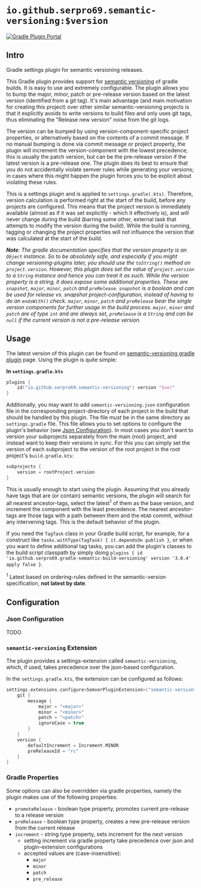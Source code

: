 # `io.github.serpro69.semantic-versioning:$version`

[![Gradle Plugin Portal](https://img.shields.io/gradle-plugin-portal/v/io.github.serpro69.semantic-versioning)](https://plugins.gradle.org/plugin/io.github.serpro69.semantic-versioning)

## Intro

Gradle settings plugin for semantic versioning releases.

This Gradle plugin provides support for [semantic versioning](http://semver.org) of gradle builds. It is easy to use and extremely configurable. The plugin allows you to bump the major, minor, patch or pre-release version based on the latest version (identified from a git tag). It's main advantage (and main motivation for creating this project) over other similar semantic-versioning projects is that it explicitly avoids to write versions to build files and only uses git tags, thus eliminating the "Release new version" noise from the git logs. 

The version can be bumped by using version-component-specific project properties, or alternatively based on the contents of a commit message. If no manual bumping is done via commit message or project property, the plugin will increment the version-component with the lowest precedence; this is usually the patch version, but can be the pre-release version if the latest version is a pre-release one. The plugin does its best to ensure that you do not accidentally violate semver rules while generating your versions; in cases where this might happen the plugin forces you to be explicit about violating these rules.

This is a settings plugin and is applied to `settings.gradle(.kts)`. Therefore, version calculation is performed right at the start of the build, before any projects are configured. This means that the project version is immediately available (almost as if it was set explicitly - which it effectively is), and will never change during the build (barring some other, external task that attempts to modify the version during the build). While the build is running, tagging or changing the project properties will not influence the version that was calculated at the start of the build.

_**Note**: The gradle documentation specifies that the version property is an `Object` instance. So to be absolutely safe, and especially if you might change versioning-plugins later, you should use the `toString()` method on `project.version`. However, this plugin does set the value of `project.version` to a `String` instance and hence you can treat it as such. While the version property is a string, it does expose some additional properties. These are `snapshot`, `major`, `minor`, `patch` and `preRelease`. `snapshot` is a boolean and can be used for release vs. snapshot project-configuration, instead of having to do an `endsWith()` check. `major`, `minor`, `patch` and `preRelease` bear the single version components for further usage in the build process. `major`, `minor` and `patch` are of type `int` and are always set, `preRelease` is a `String` and can be `null` if the current version is not a pre-release version._

## Usage

The latest version of this plugin can be found on [semantic-versioning gradle plugin](link) page. Using the plugin is quite simple:

**In `settings.gradle.kts`**

```kotlin
plugins {
    id("io.github.serpro69.semantic-versioning") version "$ver"
}
```

Additionally, you may want to add `semantic-versioning.json` configuration file in the corresponding project-directory of each project in the build that should be handled by this plugin. The file _must_ be in the same directory as `settings.gradle` file. This file allows you to set options to configure the plugin's behavior (see [Json Configuration](#json-configuration)). In most cases you don't want to version your subprojects separately from the main (root) project, and instead want to keep their versions in sync. For this you can simply set the version of each subproject to the version of the root project in the root project's `build.gradle.kts`:

```kotlin
subprojects {
    version = rootProject.version
}
```

This is usually enough to start using the plugin. Assuming that you already have tags that are (or contain) semantic versions, the plugin will search for all nearest ancestor-tags, select the latest<sup>1</sup> of them as the base version, and increment the component with the least precedence. The nearest ancestor-tags are those tags with a path between them and the `HEAD` commit, without any intervening tags. This is the default behavior of the plugin.

If you need the `TagTask` class in your Gradle build script, for example, for a construct like `tasks.withType(TagTask) { it.dependsOn publish }`, or when you want to define additional tag tasks, you can add the plugin's classes to the build script classpath by simply doing `plugins { id 'io.github.serpro69.gradle-semantic-build-versioning' version '3.0.4' apply false }`.

<sup>1</sup> Latest based on ordering-rules defined in the semantic-version specification, **not latest by date**.

## Configuration

### Json Configuration

TODO

### `semantic-versioning` Extension

The plugin provides a settings-extension called `semantic-versioning`, which, if used, takes precedence over the json-based configuration.

In the `settings.gradle.kts`, the extension can be configured as follows:

```kotlin
settings.extensions.configure<SemverPluginExtension>("semantic-versioning") {
    git {
        message {
            major = "<major>"
            minor = "<minor>"
            patch = "<patch>"
            ignoreCase = true
        }
    }
    version {
        defaultIncrement = Increment.MINOR
        preReleaseId = "rc"
    }
}
```

### Gradle Properties

Some options can also be overridden via gradle properties, namely the plugin makes use of the following properties:

- `promoteRelease` - boolean type property, promotes current pre-release to a release version
- `preRelease` - boolean type property, creates a new pre-release version from the current release
- `increment` - string type property, sets increment for the next version
  - setting increment via gradle property take precedence over json and plugin-extension configurations
  - accepted values are (case-insensitive):
    - `major`
    - `minor`
    - `patch`
    - `pre_release`
